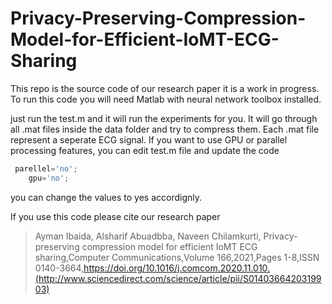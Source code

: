 # Privacy-Preserving-Compression-Model-for-Efficient-IoMT-ECG-Sharing
This repo is the source code of our research paper it is a work in progress. 
To run this code you will need Matlab with neural network toolbox installed. 

just run the test.m and it will run the experiments for you. It will go through all .mat files inside the data folder and try to compress them. Each .mat file represent a seperate ECG signal. 
If you want to use GPU or parallel processing features, you can edit test.m file and update the code
```javascript
 parellel='no';
    gpu='no';
 ```
you can change the values to yes accordignly. 

If you use this code please cite our research paper 
> Ayman Ibaida, Alsharif Abuadbba, Naveen Chilamkurti, Privacy-preserving compression model for efficient IoMT ECG sharing,Computer Communications,Volume 166,2021,Pages 1-8,ISSN 0140-3664,https://doi.org/10.1016/j.comcom.2020.11.010.(http://www.sciencedirect.com/science/article/pii/S0140366420319903)

